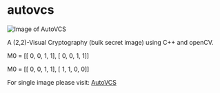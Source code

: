 # autovcs

![Image of AutoVCS](https://i.imgur.com/QzVTToE.jpg)

A (2,2)-Visual Cryptography (bulk secret image) using C++ and openCV.

M0 = [[ 0, 0, 1, 1], [ 0, 0, 1, 1]]

M0 = [[ 0, 0, 1, 1], [ 1, 1, 0, 0]]

For single image please visit: [AutoVCS](https://github.com/w-bt/vcs)
